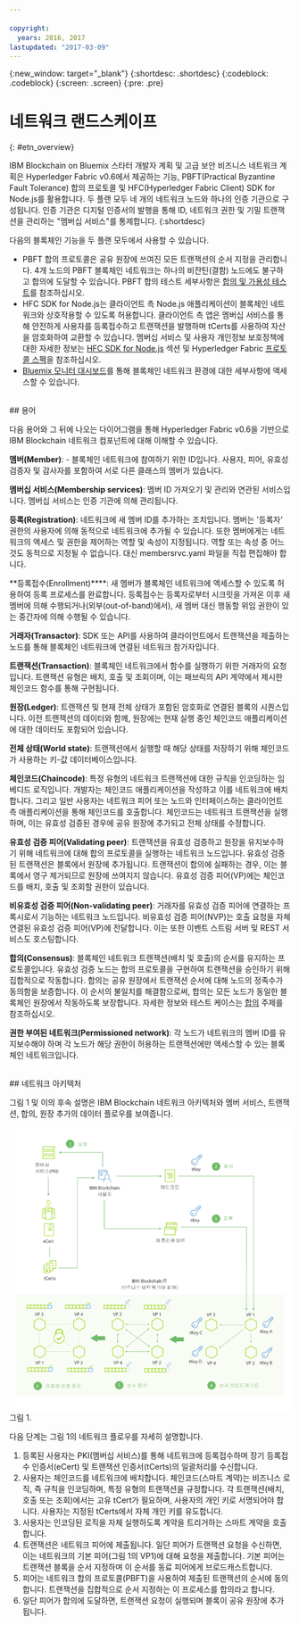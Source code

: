 ```yaml
---

copyright:
  years: 2016, 2017
lastupdated: "2017-03-09"
---
```


{:new_window: target="_blank"}
{:shortdesc: .shortdesc}
{:codeblock: .codeblock}
{:screen: .screen}
{:pre: .pre}


# 네트워크 랜드스케이프
{: #etn_overview}


IBM Blockchain on Bluemix 스타터 개발자 계획 및 고급 보안 비즈니스 네트워크 계획은 Hyperledger Fabric v0.6에서 제공하는 기능,
PBFT(Practical Byzantine Fault Tolerance) 합의 프로토콜 및 HFC(Hyperledger Fabric Client) SDK for Node.js를
활용합니다. 두 플랜 모두 네 개의 네트워크 노드와 하나의 인증 기관으로 구성됩니다. 인증 기관은 디지털 인증서의 발행을 통해 ID, 네트워크 권한 및 기밀 트랜잭션을 관리하는 "멤버십 서비스"를 통제합니다.
{:shortdesc}

다음의 블록체인 기능을 두 플랜 모두에서 사용할 수 있습니다. 

* PBFT 합의 프로토콜은 공유 원장에 쓰여진 모든 트랜잭션의 순서 지정을 관리합니다. 4개 노드의 PBFT 블록체인 네트워크는 하나의 비잔틴(결함) 노드에도 불구하고 합의에 도달할 수 있습니다. PBFT 합의 테스트 세부사항은 [합의 및 가용성 테스트](etn_pbft.html)를 참조하십시오. 
* HFC SDK for Node.js는 클라이언트 측 Node.js 애플리케이션이 블록체인 네트워크와 상호작용할 수 있도록 허용합니다. 클라이언트 측 앱은 멤버십 서비스를 통해 안전하게 사용자를 등록접수하고 트랜잭션을 발행하며 tCerts를 사용하여 자산을 암호화하여 교환할 수 있습니다. 멤버십 서비스 및 사용자 개인정보 보호정책에 대한 자세한 정보는 [HFC SDK for Node.js](etn_sdk.html) 섹션 및 Hyperledger Fabric [프로토콜 스펙](https://github.com/hyperledger/fabric/blob/v0.6/docs/protocol-spec.md)을 참조하십시오. 
* [Bluemix 모니터 대시보드](ibmblockchainmonitor.html)를 통해 블록체인 네트워크 환경에 대한 세부사항에 액세스할 수 있습니다.   

<br>
## 용어

다음 용어와 그 뒤에 나오는 다이어그램을 통해 Hyperledger Fabric v0.6을 기반으로 IBM Blockchain 네트워크 컴포넌트에 대해 이해할 수 있습니다.

**멤버(Member)**: - 블록체인 네트워크에 참여하기 위한 ID입니다. 사용자, 피어, 유효성 검증자 및 감사자를 포함하여 서로 다른 클래스의 멤버가 있습니다. 

**멤버십 서비스(Membership services)**: 멤버 ID 가져오기 및 관리와 연관된 서비스입니다. 멤버십 서비스는 인증 기관에 의해 관리됩니다.   

**등록(Registration)**: 네트워크에 새 멤버 ID를 추가하는 조치입니다. 멤버는 '등록자' 권한의 사용자에 의해 동적으로 네트워크에 추가될 수 있습니다. 또한 멤버에게는 네트워크의 액세스 및 권한을 제어하는 역할 및 속성이 지정됩니다. 역할 또는 속성 중 어느 것도 동적으로 지정될 수 없습니다. 대신 membersrvc.yaml 파일을 직접 편집해야 합니다. 

**등록접수(Enrollment)****: 새 멤버가 블록체인 네트워크에 액세스할 수 있도록 허용하여 등록 프로세스를 완료합니다. 등록접수는 등록자로부터 시크릿을 가져온 이후 새 멤버에 의해 수행되거나(외부(out-of-band)에서), 새 멤버 대신 행동할 위임 권한이 있는 중간자에 의해 수행될 수 있습니다.   

**거래자(Transactor)**: SDK 또는 API를 사용하여 클라이언트에서 트랜잭션을 제출하는 노드를 통해 블록체인 네트워크에 연결된 네트워크 참가자입니다. 

**트랜잭션(Transaction)**: 블록체인 네트워크에서 함수를 실행하기 위한 거래자의 요청입니다. 트랜잭션 유형은 배치, 호출 및 조회이며, 이는 패브릭의 API 계약에서 제시한 체인코드 함수를 통해 구현됩니다. 

**원장(Ledger)**: 트랜잭션 및 현재 전체 상태가 포함된 암호화로 연결된 블록의 시퀀스입니다. 이전 트랜잭션의 데이터와 함께, 원장에는 현재 실행 중인 체인코드 애플리케이션에 대한 데이터도 포함되어 있습니다. 

**전체 상태(World state)**: 트랜잭션에서 실행할 때 해당 상태를 저장하기 위해 체인코드가 사용하는 키-값 데이터베이스입니다. 

**체인코드(Chaincode)**: 특정 유형의 네트워크 트랜잭션에 대한 규칙을 인코딩하는 임베디드 로직입니다. 개발자는 체인코드 애플리케이션을 작성하고 이를 네트워크에 배치합니다. 그리고 일반 사용자는 네트워크 피어 또는 노드와 인터페이스하는 클라이언트 측 애플리케이션을 통해 체인코드를 호출합니다. 체인코드는 네트워크 트랜잭션을 실행하며, 이는 유효성 검증된 경우에 공유 원장에 추가되고 전체 상태를 수정합니다. 

**유효성 검증 피어(Validating peer)**: 트랜잭션을 유효성 검증하고 원장을 유지보수하기 위해 네트워크에 대해 합의 프로토콜을 실행하는 네트워크 노드입니다. 유효성 검증된 트랜잭션은 블록에서 원장에 추가됩니다. 트랜잭션이 합의에 실패하는 경우, 이는 블록에서 영구 제거되므로 원장에 쓰여지지 않습니다. 유효성 검증 피어(VP)에는 체인코드를 배치, 호출 및 조회할 권한이 있습니다. 

**비유효성 검증 피어(Non-validating peer)**: 거래자를 유효성 검증 피어에 연결하는 프록시로서 기능하는 네트워크 노드입니다. 비유효성 검증 피어(NVP)는 호출 요청을 자체 연결된 유효성 검증 피어(VP)에 전달합니다. 이는 또한 이벤트 스트림 서버 및 REST 서비스도 호스팅합니다. 


**합의(Consensus)**: 블록체인 네트워크 트랜잭션(배치 및 호출)의 순서를 유지하는 프로토콜입니다. 유효성 검증 노드는 합의 프로토콜을 구현하여 트랜잭션을 승인하기 위해 집합적으로 작동합니다. 합의는 공유 원장에서 트랜잭션 순서에 대해 노드의 정족수가 동의함을 보증합니다. 이 순서의 불일치를 해결함으로써, 합의는 모든 노드가 동일한 블록체인 원장에서 작동하도록 보장합니다. 자세한 정보와 테스트 케이스는 [합의](etn_pbft.html) 주제를 참조하십시오.   

**권한 부여된 네트워크(Permissioned network)**: 각 노드가 네트워크의 멤버 ID를 유지보수해야 하며 각 노드가 해당 권한이 허용하는 트랜잭션에만 액세스할 수 있는 블록체인 네트워크입니다.   

<br>
## 네트워크 아키텍처

그림 1 및 이의 후속 설명은 IBM Blockchain 네트워크 아키텍처와 멤버 서비스, 트랜잭션, 합의, 원장 추가의 데이터 플로우를 보여줍니다.

![전용 네트워크](images/Architecture_BMX_dedicated.png "IBM Blockchain 네트워크 아키텍처")
그림 1.

다음 단계는 그림 1의 네트워크 플로우를 자세히 설명합니다. 

1. 등록된 사용자는 PKI(멤버십 서비스)를 통해 네트워크에 등록접수하며 장기 등록접수 인증서(eCert) 및 트랜잭션 인증서(tCerts)의 일괄처리를 수신합니다. 
2. 사용자는 체인코드를 네트워크에 배치합니다. 체인코드(스마트 계약)는 비즈니스 로직, 즉 규칙을 인코딩하며, 특정 유형의 트랜잭션을 규정합니다. 각 트랜잭션(배치, 호출 또는 조회)에서는 고유 tCert가 필요하며, 사용자의 개인 키로 서명되어야 합니다. 사용자는 지정된 tCerts에서 자체 개인 키를 유도합니다. 
3. 사용자는 인코딩된 로직을 자체 실행하도록 계약을 트리거하는 스마트 계약을 호출합니다. 
4. 트랜잭션은 네트워크 피어에 제출됩니다. 일단 피어가 트랜잭션 요청을 수신하면, 이는 네트워크의 기본 피어(그림 1의 VP1)에 대해 요청을 제출합니다. 기본 피어는 트랜잭션 블록을 순서 지정하며 이 순서를 동료 피어에게 브로드캐스트합니다. 
5. 피어는 네트워크 합의 프로토콜(PBFT)을 사용하여 제출된 트랜잭션의 순서에 동의합니다. 트랜잭션을 집합적으로 순서 지정하는 이 프로세스를 합의라고 합니다.   
6. 일단 피어가 합의에 도달하면, 트랜잭션 요청이 실행되며 블록이 공유 원장에 추가됩니다.   

<!---Both the developer and high-security networks unlock several features in the Hyperledger fabric which robustly enhance security, confidentiality and privacy.  The only fundamental difference between the two is their operating/hosting environment.  The developer network runs in a shared multi-tenant environment on Softlayer, whereas the high-security network exists as an isolated single-tenant running in a secure services container.  Each network leverages the same capabilities from the fabric, including a PBFT consensus protocol and the enhanced Node.js SDK.~~

~~The High-Security business network runs in an isolated and highly secured environment, distinguishing it from other cloud-hosted offerings. The operating system, fabric, and nodes all exist in a secure services container (SSC), providing your enterprise with the security and impregnability that customers have come to expect from system Z technology.  The SSC delivers performance optimization in - peer to peer communication, availability, scalability, hardware encryption, tamper-proof crypto keys, and securely encrypted VMs.  See the [Secure Services Container](etn_ssc.html) section for more details on the security features provided through the SSC.  Additionally, the high security network unlocks numerous features of the Hyperledger fabric (unavailable in the developer service), which robustly enhance security, confidentiality and privacy.  The configuration is such that you are able to test and affirm these features.~~  
{:shortdesc}

~~The high security plan augments the developer plan by delivering several enhancements that help meet the security requirements and concerns of an enterprise-level participant:~~--->

<!---The environment (LinuxONE on z) consists of a four-peer network implementing PBFT with Membership Services enabled, running in an application container.  The application container protects blockchain software, chaincode, and data running within the system. The blockchain software within the secure boot can be signed, attested, and encrypted; and once installed in the application container, is tamper-resistant.  Root users of the platform and system administrators cannot access or see z secure container contents.  In addition, the LinuxOne on z provides you with FIPS compliance, high Evaluation Assurance Level protection, a highly auditable operating environment, and crypto optimization--->
